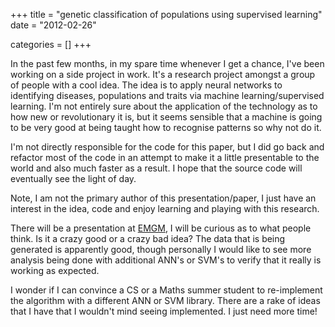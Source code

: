 +++
title = "genetic classification of populations using supervised learning"
date = "2012-02-26"


categories = []
+++

In the past few months, in my spare time whenever I get a chance, I've
been working on a side project in work. It's a research project
amongst a group of people with a cool idea. The idea is to apply
neural networks to identifying diseases, populations and traits via
machine learning/supervised learning. I'm not entirely sure about the
application of the technology as to how new or revolutionary it is,
but it seems sensible that a machine is going to be very good at being
taught how to recognise patterns so why not do it.

I'm not directly responsible for the code for this paper, but I did go
back and refactor most of the code in an attempt to make it a little
presentable to the world and also much faster as a result. I hope that
the source code will eventually see the light of day.

Note, I am not the primary author of this presentation/paper, I just
have an interest in the idea, code and enjoy learning and playing with
this research.

There will be a presentation at
[EMGM](http://www.genepi.med.uni-goettingen.de/download/EMGM2012_Preliminary_Programme.pdf),
I will be curious as to what people think. Is it a crazy good or a
crazy bad idea? The data that is being generated is apparently good,
though personally I would like to see more analysis being done with
additional ANN's or SVM's to verify that it really is working as
expected.

I wonder if I can convince a CS or a Maths summer student to
re-implement the algorithm with a different ANN or SVM library. There
are a rake of ideas that I have that I wouldn't mind seeing
implemented. I just need more time!
